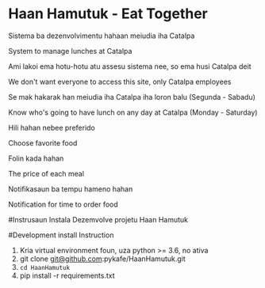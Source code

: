 # Haan Hamutuk - Eat Together

Sistema ba dezenvolvimentu hahaan meiudia iha Catalpa

System to manage lunches at Catalpa


Ami lakoi ema hotu-hotu atu assesu sistema nee, so ema husi Catalpa deit

We don't want everyone to access this site, only Catalpa employees


Se mak hakarak han meiudia iha Catalpa iha loron balu (Segunda - Sabadu)

Know who's going to have lunch on any day at Catalpa (Monday - Saturday)


Hili hahan nebee preferido

Choose favorite food


Folin kada hahan

The price of each meal


Notifikasaun ba tempu hameno hahan

Notification for time to order food


#Instrusaun Instala Dezemvolve projetu Haan Hamutuk

#Development install Instruction 

 1. Kria virtual environment foun, uza python >= 3.6, no ativa
 2. git clone git@github.com:pykafe/HaanHamutuk.git 
 3. `cd HaanHamutuk`
 2. pip install -r requirements.txt



